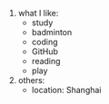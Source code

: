 1. what I like:
   * study
   * badminton
   * coding
   * GitHub
   * reading
   * play
2. others:
   - location: Shanghai
